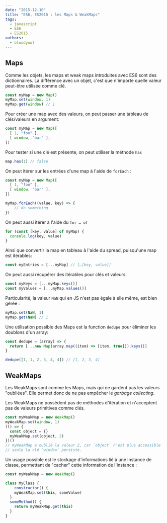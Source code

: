 ```yaml
---
date: "2015-12-10"
title: "ES6, ES2015 : les Maps & WeakMaps"
tags:
  - javascript
  - ES6
  - ES2015
authors:
  - bloodyowl
---
```


## Maps

Comme les objets, les maps et weak maps introduites avec ES6 sont des dictionnaires. La différence avec un objet, c'est que n'importe quelle valeur peut-être utilisée comme clé.

```javascript
const myMap = new Map()
myMap.set(window, 1)
myMap.get(window) // 1
```

Pour créer une map avec des valeurs, on peut passer une tableau de clés/valeurs en argument:

```javascript
const myMap = new Map([
  [ 1, "foo" ],
  [ window, "bar" ],
])
```

Pour tester si une clé est présente, on peut utiliser la méthode `has`

```javascript
map.has(1) // false
```

On peut itérer sur les entrées d'une map à l'aide de `forEach` :

```javascript
const myMap = new Map([
  [ 1, "foo" ],
  [ window, "bar" ],
])

myMap.forEach((value, key) => {
	// do something
})
```

On peut aussi itérer à l'aide du `for … of`

```javascript
for (const [key, value] of myMap) {
  console.log(key, value)
}
```

Ainsi que convertir la map en tableau à l'aide du spread, puisqu'une map est itérables:

```javascript
const myEntries = [...myMap] // […[key, value]]
```

On peut aussi récupérer des itérables pour clés et valeurs:

```javascript
const myKeys = [...myMap.keys()]
const myValues = [...myMap.values()]
```

Particularité, la valeur `NaN` qui en JS n'est pas égale à elle même, est bien gérée :

```javascript
myMap.set(NaN, 1)
myMap.get(NaN) // 1
```

Une utilisation possible des Maps est la function `dedupe` pour éliminer les doublons d'un array:


```javascript
const dedupe = (array) => {
  return [...new Map(array.map((item) => [item, true])).keys()]
}

dedupe([1, 1, 2, 3, 4, 4]) // [1, 2, 3, 4]
```

## WeakMaps

Les WeakMaps sont comme les Maps, mais qui ne gardent pas les valeurs "oubliées". Elle permet donc de ne pas empêcher le *garbage collecting*.

Les WeakMaps ne possèdent pas de méthodes d'itération et n'acceptent pas de valeurs primitives comme clés.

```javascript
const myWeakMap = new WeakMap()
myWeakMap.set(window, 1)
(() => {
  const object = {}
  myWeakMap.set(object, 2)
})()
// myWeakMap a oublié la valeur 2, car `object` n'est plus accessible
// seule la clé `window` persiste.
```

Un usage possible est le stockage d'informations lié à une instance de classe, permettant de "cacher" cette information de l'instance :

```javascript
const myWeakMap = new WeakMap()

class MyClass {
	constructor() {
    myWeakMap.set(this, someValue)
  }
  someMethod() {
    return myWeakMap.get(this)
  }
}
```
